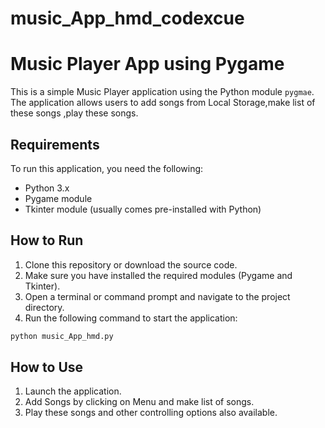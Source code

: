 # music_App_hmd_codexcue
# Music Player App  using Pygame

This is a simple Music Player application using the Python module `pygmae`. The application allows users to 
add songs from Local Storage,make list of these songs ,play these songs.
## Requirements

To run this application, you need the following:

- Python 3.x
- Pygame module
- Tkinter module (usually comes pre-installed with Python)

## How to Run

1. Clone this repository or download the source code.
2. Make sure you have installed the required modules (Pygame and Tkinter).
3. Open a terminal or command prompt and navigate to the project directory.
4. Run the following command to start the application:

```bash
python music_App_hmd.py
```

## How to Use

1. Launch the application.
2. Add Songs by clicking on Menu and make list of songs.
3. Play these songs and other controlling options also available.


